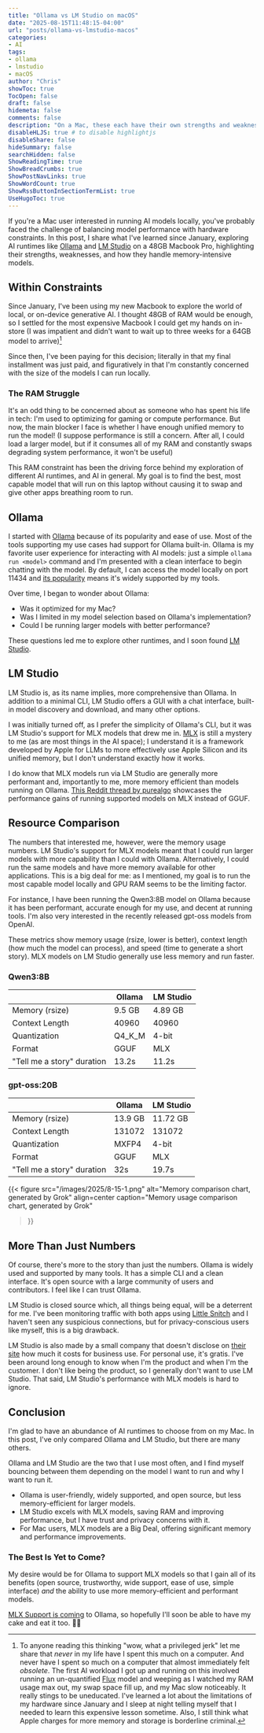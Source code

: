 ```yaml
---
title: "Ollama vs LM Studio on macOS"
date: "2025-08-15T11:48:15-04:00"
url: "posts/ollama-vs-lmstudio-macos"
categories:
- AI
tags:
- ollama
- lmstudio
- macOS
author: "Chris"
showToc: true
TocOpen: false
draft: false
hidemeta: false
comments: false
description: "On a Mac, these each have their own strengths and weaknesses."
disableHLJS: true # to disable highlightjs
disableShare: false
hideSummary: false
searchHidden: false
ShowReadingTime: true
ShowBreadCrumbs: true
ShowPostNavLinks: true
ShowWordCount: true
ShowRssButtonInSectionTermList: true
UseHugoToc: true
---
```

If you're a Mac user interested in running AI models locally, you've probably
faced the challenge of balancing model performance with hardware constraints. In
this post, I share what I've learned since January, exploring AI runtimes like
[Ollama](https://ollama.com) and [LM Studio](https://lmstudio.ai/) on a 48GB
Macbook Pro, highlighting their strengths, weaknesses, and how they handle
memory-intensive models.

## Within Constraints

Since January, I've been using my new Macbook to explore the world of local, or
on-device generative AI. I thought 48GB of RAM would be enough, so I settled for
the most expensive Macbook I could get my hands on in-store (I was impatient and
didn't want to wait up to three weeks for a 64GB model to arrive)[^1]

Since then, I've been paying for this decision; literally in that my final
installment was just paid, and figuratively in that I'm constantly concerned
with the size of the models I can run locally.

### The RAM Struggle

It's an odd thing to be concerned about as someone who has spent his life in
tech: I'm used to optimizing for gaming or compute performance. But now, the
main blocker I face is whether I have enough unified memory to run the model! (I
suppose performance is still a concern. After all, I could load a larger model,
but if it consumes all of my RAM and constantly swaps degrading system
performance, it won't be useful)

This RAM constraint has been the driving force behind my exploration of
different AI runtimes, and AI in general. My goal is to find the best, most
capable model that will run on this laptop without causing it to swap and give
other apps breathing room to run.

## Ollama

I started with [Ollama](https://ollama.com/) because of its popularity and ease
of use. Most of the tools supporting my use cases had support for Ollama
built-in. Ollama is my favorite user experience for interacting with AI models:
just a simple `ollama run <model>` command and I'm presented with a clean
interface to begin chatting with the model. By default, I can access the model
locally on port 11434 and [its popularity](https://github.com/ollama/ollama)
means it's widely supported by my tools.

Over time, I began to wonder about Ollama:

* Was it optimized for my Mac?
* Was I limited in my model selection based on Ollama's implementation?
* Could I be running larger models with better performance?

These questions led me to explore other runtimes, and I soon found [LM
Studio](https://lmstudio.ai/).

## LM Studio

LM Studio is, as its name implies, more comprehensive than Ollama. In addition
to a minimal CLI, LM Studio offers a GUI with a chat interface, built-in model
discovery and download, and many other options.

I was initially turned off, as I prefer the simplicity of Ollama's CLI, but it
was LM Studio's support for MLX models that drew me in.
[MLX](https://opensource.apple.com/projects/mlx/) is still a mystery to me (as
are most things in the AI space); I understand it is a framework developed by
Apple for LLMs to more effectively use Apple Silicon and its unified memory, but
I don't understand exactly how it works.

I do know that MLX models run via LM Studio are generally more performant and,
importantly to me, more memory efficient than models running on Ollama. [This
Reddit thread by
purealgo](https://www.reddit.com/r/ollama/comments/1j0by7r/tested_local_llms_on_a_maxed_out_m4_macbook_pro/)
showcases the performance gains of running supported models on MLX instead of
GGUF.

## Resource Comparison

The numbers that interested me, however, were the memory usage numbers. LM
Studio's support for MLX models meant that I could run larger models with more
capability than I could with Ollama. Alternatively, I could run the same models
and have more memory available for other applications. This is a big deal for
me: as I mentioned, my goal is to run the most capable model locally and GPU RAM
seems to be the limiting factor.

For instance, I have been running the Qwen3:8B model on Ollama because it has
been performant, accurate enough for my use, and decent at running tools. I'm
also very interested in the recently released gpt-oss models from OpenAI.

These metrics show memory usage (rsize, lower is better), context length (how
much the model can process), and speed (time to generate a short story). MLX
models on LM Studio generally use less memory and run faster.

### Qwen3:8B

|                            | Ollama | LM Studio |
| ---------------------------| -------| --------- |
| Memory (rsize)             | 9.5 GB | 4.89 GB   |
| Context Length             | 40960  | 40960     |
| Quantization               | Q4_K_M | 4-bit     |
| Format                     | GGUF   | MLX       |
| "Tell me a story" duration | 13.2s  | 11.2s     |

### gpt-oss:20B

|                            | Ollama | LM Studio |
| ---------------------------| -------| --------- |
| Memory (rsize)             | 13.9 GB| 11.72 GB  |
| Context Length             | 131072 | 131072    |
| Quantization               | MXFP4  | 4-bit     |
| Format                     | GGUF   | MLX       |
| "Tell me a story" duration | 32s    | 19.7s     |

{{< figure
  src="/images/2025/8-15-1.png"
  alt="Memory comparison chart, generated by Grok"
  align=center
  caption="Memory usage comparison chart, generated by Grok"
>}}
>
## More Than Just Numbers

Of course, there's more to the story than just the numbers. Ollama is widely
used and supported by many tools. It has a simple CLI and a clean interface.
It's open source with a large community of users and contributors. I feel like I
can trust Ollama.

LM Studio is closed source which, all things being equal, will be a deterrent
for me. I've been monitoring traffic with both apps using [Little
Snitch](https://obdev.at/products/littlesnitch/index.html) and I haven't seen
any suspicious connections, but for privacy-conscious users like myself, this is
a big drawback.

LM Studio is also made by a small company that doesn't disclose on [their
site](https://lmstudio.ai/work) how much it costs for business use. For personal
use, it's gratis. I've been around long enough to know when I'm the product and
when I'm the customer. I don't like being the product, so I generally don't want
to use LM Studio. That said, LM Studio's performance with MLX models is hard to
ignore.

## Conclusion

I'm glad to have an abundance of AI runtimes to choose from on my Mac. In this
post, I've only compared Ollama and LM Studio, but there are many others.

Ollama and LM Studio are the two that I use most often, and I find myself
bouncing between them depending on the model I want to run and why I want to
run it.

* Ollama is user-friendly, widely supported, and open source, but less
memory-efficient for larger models.
* LM Studio excels with MLX models, saving RAM and improving performance, but I
  have trust and privacy concerns with it.
* For Mac users, MLX models are a Big Deal, offering significant memory and
performance improvements.

### The Best Is Yet to Come?

My desire would be for Ollama to support MLX models so that I gain all of its
benefits (open source, trustworthy, wide support, ease of use, simple interface)
*and* the ability to use more memory-efficient and performant models.

[MLX Support is coming](https://github.com/ollama/ollama/pull/9118) to Ollama,
so hopefully I'll soon be able to have my cake and eat it too. 🤞🏻

[^1]: To anyone reading this thinking "wow, what a privileged jerk" let me share
    that *never* in my life have I spent this much on a computer. And never have
I spent so much on a computer that almost immediately felt *obsolete*. The first
AI workload I got up and running on this involved running an un-quantified
[Flux](https://huggingface.co/black-forest-labs/FLUX.1-dev) model and weeping as
I watched my RAM usage max out, my swap space fill up, and my Mac slow
noticeably. It really stings to be uneducated. I've learned a lot about the
limitations of my hardware since January and I sleep at night telling myself
that I needed to learn this expensive lesson sometime. Also, I still think what
Apple charges for more memory and storage is borderline criminal.
